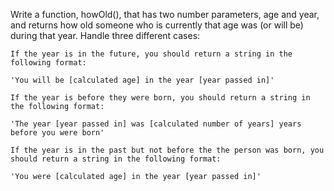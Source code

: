 Write a function, howOld(), that has two number parameters, age and year, and returns how old someone who is currently that age was (or will be) during that year. Handle three different cases:

    If the year is in the future, you should return a string in the following format:

    'You will be [calculated age] in the year [year passed in]'

    If the year is before they were born, you should return a string in the following format:

    'The year [year passed in] was [calculated number of years] years before you were born'

    If the year is in the past but not before the the person was born, you should return a string in the following format:

    'You were [calculated age] in the year [year passed in]'

